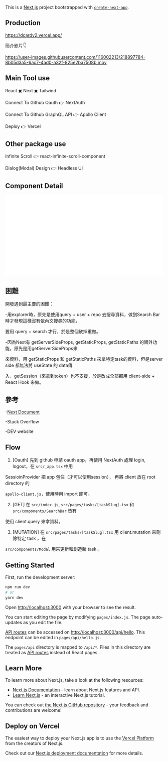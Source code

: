 This is a [Next.js](https://nextjs.org/) project bootstrapped with [`create-next-app`](https://github.com/vercel/next.js/tree/canary/packages/create-next-app).

## Production 
https://dcardv2.vercel.app/

簡介影片👇

https://user-images.githubusercontent.com/116002213/218897784-8b05d3a5-6ac7-4ad0-a32f-825e2ba7508b.mov

## Main Tool use
React ✖️ Next ✖️ Tailwind

Connect To Github Oauth 👉 NextAuth

Connect To Github GraphQL API 👉 Apollo Client

Deploy 👉 Vercel

## Other package use
Infinite Scroll 👉 react-infinite-scroll-component

Dialog(Modal) Design 👉 Headless UI

## Component Detail

![Detail Image](/public/Explanation.svg)

## 困難
開發遇到最主要的困難：

  -用explorer時，原先是使用query + user + repo 去搜尋資料，做到Search Bar時才發現這樣沒有依內文搜尋的功能，

要用 query + search 才行，於是整個砍掉重做。

  -因為Next有 getServerSideProps, getStaticProps, getStaticPaths 的額外功能，原先是用getServerSideProps來

來資料，用 getStaticProps 和 getStaticPaths 來拿特定task的資料，但是server side 都無法將 useState 的 data傳

入，getSession（來拿到token）也不支援，於是改成全部都用 client-side + React Hook 來做。

## 參考
-[Next Document](https://nextjs.org/docs)

-Stack Overflow

-DEV website

## Flow
1. [Oauth] 先到 github 申請 oauth app，再使用 NextAuth 處理 login, logout，在 `src/_app.tsx` 中用

SessioinProvider 把 app 包住（才可以使用session）， 再將 client 放在 root directory 的

`apollo-client.js`，使用時用 import 即可。

2. [GET] 在 `src/index.js`, `src/pages/tasks/[taskSlug].tsx` 和 `src/components/SearchBar` 皆有

使用 client.query 來拿資料。

3. [MUTATION] 在 `src/pages/tasks/[taskSlug].tsx` 用 client.mutation 來刪除特定 task ，在 

`src/components/Modal` 用來更新和創造新 task 。

## Getting Started

First, run the development server:

```bash
npm run dev
# or
yarn dev
```

Open [http://localhost:3000](http://localhost:3000) with your browser to see the result.

You can start editing the page by modifying `pages/index.js`. The page auto-updates as you edit the file.

[API routes](https://nextjs.org/docs/api-routes/introduction) can be accessed on [http://localhost:3000/api/hello](http://localhost:3000/api/hello). This endpoint can be edited in `pages/api/hello.js`.

The `pages/api` directory is mapped to `/api/*`. Files in this directory are treated as [API routes](https://nextjs.org/docs/api-routes/introduction) instead of React pages.

## Learn More

To learn more about Next.js, take a look at the following resources:

- [Next.js Documentation](https://nextjs.org/docs) - learn about Next.js features and API.
- [Learn Next.js](https://nextjs.org/learn) - an interactive Next.js tutorial.

You can check out [the Next.js GitHub repository](https://github.com/vercel/next.js/) - your feedback and contributions are welcome!

## Deploy on Vercel

The easiest way to deploy your Next.js app is to use the [Vercel Platform](https://vercel.com/new?utm_medium=default-template&filter=next.js&utm_source=create-next-app&utm_campaign=create-next-app-readme) from the creators of Next.js.

Check out our [Next.js deployment documentation](https://nextjs.org/docs/deployment) for more details.
